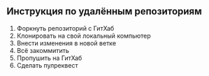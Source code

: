 ## Инструкция по удалённым репозиториям
1. Форкнуть репозиторий с ГитХаб
2. Клонировать на свой локальный компьютер
3. Внести изменения в новой ветке
4. Всё закоммитить
5. Пропушить на ГитХаб
6. Сделать пулреквест